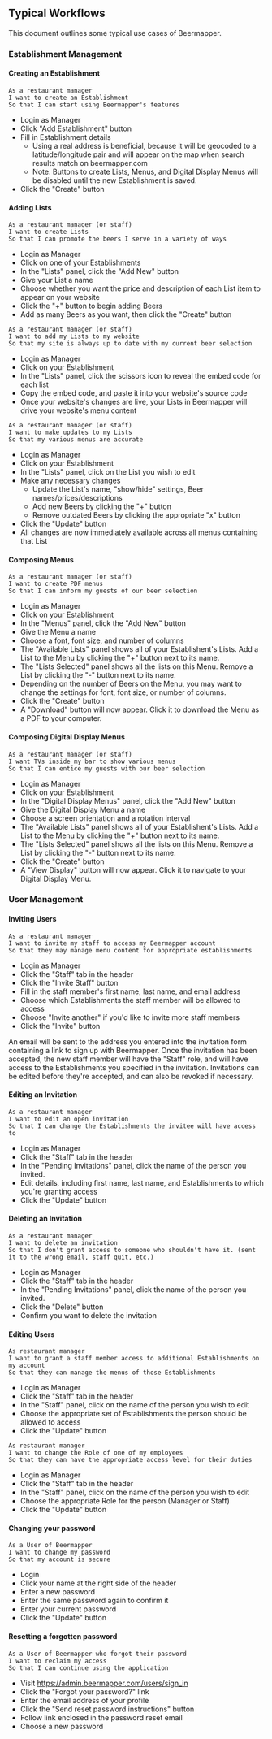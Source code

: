 ## Typical Workflows

This document outlines some typical use cases of Beermapper.

### Establishment Management

#### Creating an Establishment

```
As a restaurant manager
I want to create an Establishment
So that I can start using Beermapper's features
```

* Login as Manager
* Click "Add Establishment" button
* Fill in Establishment details
  * Using a real address is beneficial, because it will be geocoded to a latitude/longitude pair and will appear on the map when search results match on beermapper.com
  * Note: Buttons to create Lists, Menus, and Digital Display Menus will be disabled until the new Establishment is saved.
* Click the "Create" button

#### Adding Lists

```
As a restaurant manager (or staff)
I want to create Lists
So that I can promote the beers I serve in a variety of ways
```

* Login as Manager
* Click on one of your Establishments
* In the "Lists" panel, click the "Add New" button
* Give your List a name
* Choose whether you want the price and description of each List item to appear on your website
* Click the "+" button to begin adding Beers
* Add as many Beers as you want, then click the "Create" button

```
As a restaurant manager (or staff)
I want to add my Lists to my website
So that my site is always up to date with my current beer selection
```

* Login as Manager
* Click on your Establishment
* In the "Lists" panel, click the scissors icon to reveal the embed code for each list
* Copy the embed code, and paste it into your website's source code
* Once your website's changes are live, your Lists in Beermapper will drive your website's menu content

```
As a restaurant manager (or staff)
I want to make updates to my Lists
So that my various menus are accurate
```

* Login as Manager
* Click on your Establishment
* In the "Lists" panel, click on the List you wish to edit
* Make any necessary changes
  * Update the List's name, "show/hide" settings, Beer names/prices/descriptions
  * Add new Beers by clicking the "+" button
  * Remove outdated Beers by clicking the appropriate "x" button
* Click the "Update" button
* All changes are now immediately available across all menus containing that List

#### Composing Menus

```
As a restaurant manager (or staff)
I want to create PDF menus
So that I can inform my guests of our beer selection
```

* Login as Manager
* Click on your Establishment
* In the "Menus" panel, click the "Add New" button
* Give the Menu a name
* Choose a font, font size, and number of columns
* The "Available Lists" panel shows all of your Establishent's Lists. Add a List to the Menu by clicking the "+" button next to its name.
* The "Lists Selected" panel shows all the lists on this Menu. Remove a List by clicking the "-" button next to its name.
* Depending on the number of Beers on the Menu, you may want to change the settings for font, font size, or number of columns.
* Click the "Create" button
* A "Download" button will now appear. Click it to download the Menu as a PDF to your computer.

#### Composing Digital Display Menus

```
As a restaurant manager (or staff)
I want TVs inside my bar to show various menus
So that I can entice my guests with our beer selection
```

* Login as Manager
* Click on your Establishment
* In the "Digital Display Menus" panel, click the "Add New" button
* Give the Digital Display Menu a name
* Choose a screen orientation and a rotation interval
* The "Available Lists" panel shows all of your Establishent's Lists. Add a List to the Menu by clicking the "+" button next to its name.
* The "Lists Selected" panel shows all the lists on this Menu. Remove a List by clicking the "-" button next to its name.
* Click the "Create" button
* A "View Display" button will now appear. Click it to navigate to your Digital Display Menu.

### User Management

#### Inviting Users

```
As a restaurant manager
I want to invite my staff to access my Beermapper account
So that they may manage menu content for appropriate establishments
```

* Login as Manager
* Click the "Staff" tab in the header
* Click the "Invite Staff" button
* Fill in the staff member's first name, last name, and email address
* Choose which Establishments the staff member will be allowed to access
* Choose "Invite another" if you'd like to invite more staff members
* Click the "Invite" button

An email will be sent to the address you entered into the invitation form containing a link to sign up with Beermapper. Once the invitation has been accepted, the new staff member will have the "Staff" role, and will have access to the Establishments you specified in the invitation. Invitations can be edited before they're accepted, and can also be revoked if necessary.

#### Editing an Invitation

```
As a restaurant manager
I want to edit an open invitation
So that I can change the Establishments the invitee will have access to
```

* Login as Manager
* Click the "Staff" tab in the header
* In the "Pending Invitations" panel, click the name of the person you invited.
* Edit details, including first name, last name, and Establishments to which you're granting access
* Click the "Update" button

#### Deleting an Invitation

```
As a restaurant manager
I want to delete an invitation
So that I don't grant access to someone who shouldn't have it. (sent it to the wrong email, staff quit, etc.)
```

* Login as Manager
* Click the "Staff" tab in the header
* In the "Pending Invitations" panel, click the name of the person you invited.
* Click the "Delete" button
* Confirm you want to delete the invitation

#### Editing Users

```
As restaurant manager
I want to grant a staff member access to additional Establishments on my account
So that they can manage the menus of those Establishments
```

* Login as Manager
* Click the "Staff" tab in the header
* In the "Staff" panel, click on the name of the person you wish to edit
* Choose the appropriate set of Establishments the person should be allowed to access
* Click the "Update" button

```
As restaurant manager
I want to change the Role of one of my employees
So that they can have the appropriate access level for their duties
```

* Login as Manager
* Click the "Staff" tab in the header
* In the "Staff" panel, click on the name of the person you wish to edit
* Choose the appropriate Role for the person (Manager or Staff)
* Click the "Update" button

#### Changing your password

```
As a User of Beermapper
I want to change my password
So that my account is secure
```

* Login
* Click your name at the right side of the header
* Enter a new password
* Enter the same password again to confirm it
* Enter your current password
* Click the "Update" button

#### Resetting a forgotten password

```
As a User of Beermapper who forgot their password
I want to reclaim my access
So that I can continue using the application
```

* Visit https://admin.beermapper.com/users/sign_in
* Click the "Forgot your password?" link
* Enter the email address of your profile
* Click the "Send reset password instructions" button
* Follow link enclosed in the password reset email
* Choose a new password
